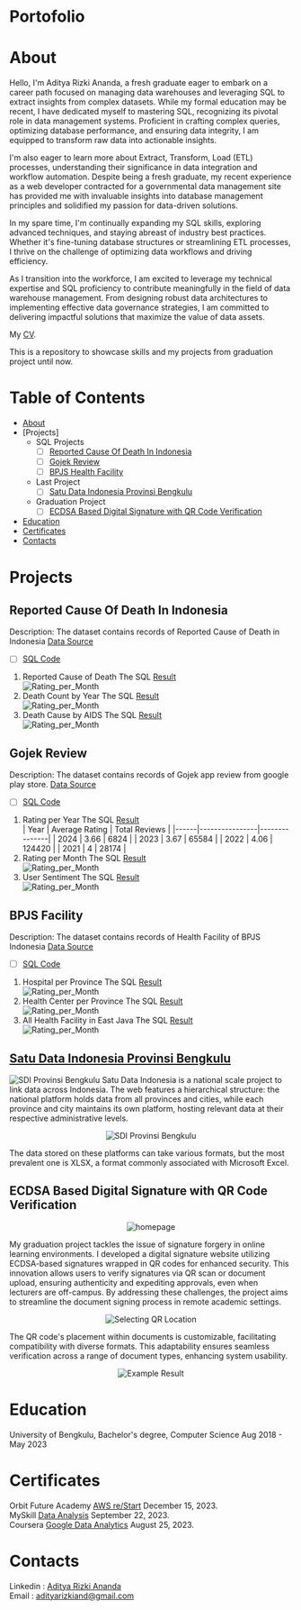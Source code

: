 # Portofolio
# About
Hello, I'm Aditya Rizki Ananda, a fresh graduate eager to embark on a career path focused on managing data warehouses and leveraging SQL to extract insights from complex datasets. While my formal education may be recent, I have dedicated myself to mastering SQL, recognizing its pivotal role in data management systems. Proficient in crafting complex queries, optimizing database performance, and ensuring data integrity, I am equipped to transform raw data into actionable insights.

I'm also eager to learn more about Extract, Transform, Load (ETL) processes, understanding their significance in data integration and workflow automation. Despite being a fresh graduate, my recent experience as a web developer contracted for a governmental data management site has provided me with invaluable insights into database management principles and solidified my passion for data-driven solutions.

In my spare time, I'm continually expanding my SQL skills, exploring advanced techniques, and staying abreast of industry best practices. Whether it's fine-tuning database structures or streamlining ETL processes, I thrive on the challenge of optimizing data workflows and driving efficiency.

As I transition into the workforce, I am excited to leverage my technical expertise and SQL proficiency to contribute meaningfully in the field of data warehouse management. From designing robust data architectures to implementing effective data governance strategies, I am committed to delivering impactful solutions that maximize the value of data assets.

My [CV](https://github.com/Adtyra/Portofolio/blob/main/CV_Aditya%20Rizki%20Ananda.pdf).

This is a repository to showcase skills and my projects from graduation project until now.
# Table of Contents
* [About](#about)
* [Projects]
  * SQL Projects
    - [ ] [Reported Cause Of Death In Indonesia](#reported-cause-of-death-in-indonesia)
    - [ ] [Gojek Review](#gojek-review)
    - [ ] [BPJS Health Facility](#bpjs-facility)
  * Last Project
    - [ ] [Satu Data Indonesia Provinsi Bengkulu](#satu-data-indonesia-provinsi-bengkulu)
  * Graduation Project
    - [ ] [ECDSA Based Digital Signature with QR Code Verification](#ecdsa-based-digital-signature-with-qr-code-verification)
* [Education](#education)
* [Certificates](#certificates)
* [Contacts](#contacts)

# Projects
## Reported Cause Of Death In Indonesia
  Description: The dataset contains records of Reported Cause of Death in Indonesia
  [Data Source](https://www.kaggle.com/datasets/hendratno/cause-of-death-in-indonesia)
  - [ ] [SQL Code](Files/Reported_death/Cause_of_death.sql)
  1. Reported Cause of Death
     The SQL [Result](Files/Reported_death/Cause_of_death.csv)<br>
     ![Rating_per_Month](Files/Reported_death/Cause_of_death.png)
  2. Death Count by Year
     The SQL [Result](Files/Reported_death/Death_per_Year.csv)<br>
     ![Rating_per_Month](Files/Reported_death/Death_per_Year.png)
  3. Death Cause by AIDS
     The SQL [Result](Files/Reported_death/AIDS_Year)<br>
     ![Rating_per_Month](Files/Reported_death/AIDS_Year.png)
     
## Gojek Review
  Description: The dataset contains records of Gojek app review from google play store.
  [Data Source](https://www.kaggle.com/datasets/ucupsedaya/gojek-app-reviews-bahasa-indonesia)
  - [ ] [SQL Code](Files/Gojek/Gojek_Review.sql)
  1. Rating per Year
     The SQL [Result](Gojek/rating_year.csv) <br>
     | Year | Average Rating | Total Reviews |
     |------|----------------|---------------|
     | 2024 | 3.66           | 6824          |
     | 2023 | 3.67           | 65584         |
     | 2022 | 4.06           | 124420        |
     | 2021 | 4              | 28174         |
  2. Rating per Month
     The SQL [Result](Files/Gojek/rating_month.csv)<br>
     ![Rating_per_Month](Files/Gojek/rating_month.png)
  3. User Sentiment
     The SQL [Result](Files/Gojek/sentiment.csv)<br>
     ![Rating_per_Month](Files/Gojek/sentiment.png)
     
## BPJS Facility
  Description: The dataset contains records of Health Facility of BPJS Indonesia
  [Data Source](https://www.kaggle.com/datasets/israhabibi/list-faskes-bpjs-indonesia)
  - [ ] [SQL Code](Files/BPJS/Faskes_BPJS.sql)
  1. Hospital per Province
     The SQL [Result](Files/BPJS/Rumah_Sakit.csv)<br>
     ![Rating_per_Month](Files/BPJS/Rumah_Sakit.png)
  2. Health Center per Province
     The SQL [Result](Files/BPJS/Puskesmas.csv)<br>
     ![Rating_per_Month](Files/BPJS/Puskesmas.png)
  3. All Health Facility in East Java
     The SQL [Result](Files/BPJS/Faskes_Jatim.csv)<br>
     ![Rating_per_Month](Files/BPJS/Faskes_Jatim.png)

## [Satu Data Indonesia Provinsi Bengkulu](data.bengkuluprov.go.id)
   ![SDI Provinsi Bengkulu](Files/SDI/Home.png)
   Satu Data Indonesia is a national scale project to link data across Indonesia. The web features a hierarchical structure: the national platform holds data from all provinces and cities, while each province and city maintains its own platform, hosting relevant data at their respective administrative levels.<br>
   
   <p align="center">
     <img src="Files/SDI/Data.png" alt="SDI Provinsi Bengkulu">
   </p>
   The data stored on these platforms can take various formats, but the most prevalent one is XLSX, a format commonly associated with Microsoft Excel.
   
## ECDSA Based Digital Signature with QR Code Verification
   <p align="center">
     <img src="Files/qsign/Ignore/home.png" alt="homepage">
   </p>
   My graduation project tackles the issue of signature forgery in online learning environments. I developed a digital signature website utilizing ECDSA-based signatures wrapped in QR codes for enhanced security. This innovation allows users to verify signatures via QR scan or document upload, ensuring authenticity and expediting approvals, even when lecturers are off-campus. By addressing these challenges, the project aims to streamline the document signing process in remote academic settings.<br>
   
  <p align="center">
     <img src="Files/qsign/Ignore/add.png" alt="Selecting QR Location">
  </p>
  The QR code's placement within documents is customizable, facilitating compatibility with diverse formats. This adaptability ensures seamless verification across a range of document types, enhancing system usability.<br>
  <p align="center">
    <img src="Files/qsign/Ignore/result.png" alt="Example Result">
  </p>
   
# Education
  University of Bengkulu, Bachelor's degree, Computer Science Aug 2018 - May 2023
# Certificates 
  Orbit Future Academy [AWS re/Start](https://erp.orbitfutureacademy.com/pub/certificate/verification/ORBITFA65aa4eab61f2d) December 15, 2023.<br>
  MySkill [Data Analysis](https://storage.googleapis.com/myskill-v2-certificates/topic-qtKMZ78xyd6TPzUQOESu/Z6ENhCALhdSnXY189i96CdGRizR2-kYyaEvdl7FkRTetjQtbi.pdf) September 22, 2023.<br>
  Coursera [Google Data Analytics](https://coursera.org/verify/professional-cert/QJSHFRDTCHPP) August 25, 2023.<br>
  
# Contacts
  Linkedin : [Aditya Rizki Ananda](https://www.linkedin.com/in/adityarizkiananda/)<br>
  Email : adityarizkiand@gmail.com
